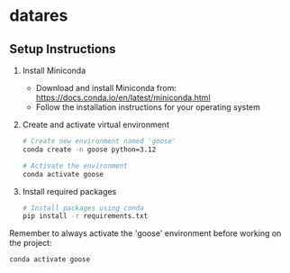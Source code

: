 # datares

## Setup Instructions

1. Install Miniconda
   - Download and install Miniconda from: https://docs.conda.io/en/latest/miniconda.html
   - Follow the installation instructions for your operating system

2. Create and activate virtual environment
   ```bash
   # Create new environment named 'goose'
   conda create -n goose python=3.12
   
   # Activate the environment
   conda activate goose
   ```

3. Install required packages
   ```bash
   # Install packages using conda
   pip install -r requirements.txt
   ```

Remember to always activate the 'goose' environment before working on the project:
```bash
conda activate goose
```
